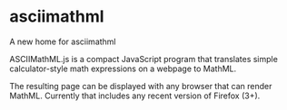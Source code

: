 asciimathml
===========

A new home for asciimathml

ASCIIMathML.js is a compact JavaScript program that translates
simple calculator-style math expressions on a webpage to MathML.

The resulting page can be displayed with any browser that can render MathML.
Currently that includes any recent version of Firefox (3+).

